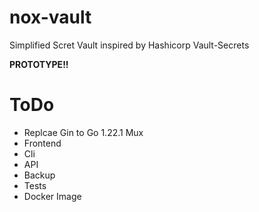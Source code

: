 # nox-vault
Simplified Scret Vault inspired by Hashicorp Vault-Secrets

**PROTOTYPE!!**

# ToDo
* Replcae Gin to Go 1.22.1 Mux
* Frontend
* Cli
* API
* Backup
* Tests
* Docker Image